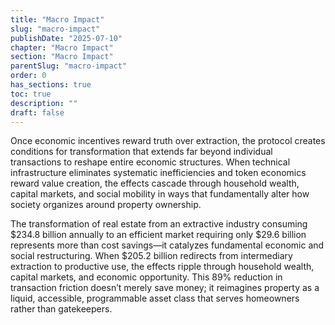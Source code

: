 ```yaml
---
title: "Macro Impact"
slug: "macro-impact"
publishDate: "2025-07-10"
chapter: "Macro Impact"
section: "Macro Impact"
parentSlug: "macro-impact"
order: 0
has_sections: true
toc: true
description: ""
draft: false
---
```


Once economic incentives reward truth over extraction, the protocol creates conditions for transformation that extends far beyond individual transactions to reshape entire economic structures. When technical infrastructure eliminates systematic inefficiencies and token economics reward value creation, the effects cascade through household wealth, capital markets, and social mobility in ways that fundamentally alter how society organizes around property ownership.

The transformation of real estate from an extractive industry consuming $234.8 billion annually to an efficient market requiring only $29.6 billion represents more than cost savings—it catalyzes fundamental economic and social restructuring. When $205.2 billion redirects from intermediary extraction to productive use, the effects ripple through household wealth, capital markets, and economic opportunity. This 89% reduction in transaction friction doesn’t merely save money; it reimagines property as a liquid, accessible, programmable asset class that serves homeowners rather than gatekeepers.
